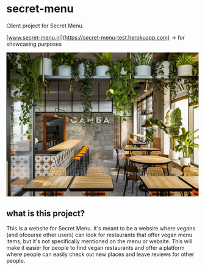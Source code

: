 # secret-menu
Client project for Secret Menu.

[www.secret-menu.nl](https://secret-menu-test.herokuapp.com) -> for showcasing purposes

[![Website preview](/public/images/background.jpeg)](https://secret-menu-test.herokuapp.com)

## what is this project?
This is a website for Secret Menu. It's meant to be a website where vegans (and ofcourse other users) can look for restaurants that offer vegan menu items, but it's not specifically mentioned on the menu or website. This will make it easier for people to find vegan restaurants and offer a platform where people can easily check out new places and leave reviews for other people. 


